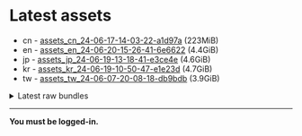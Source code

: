 # Latest assets
- cn - [assets_cn_24-06-17-14-03-22-a1d97a](https://github.com/ArknightsAssets/NewAssets/actions/runs/9593963726/artifacts/1619793246) (223MiB)
- en - [assets_en_24-06-20-15-26-41-6e6622](https://github.com/ArknightsAssets/NewAssets/actions/runs/9612674722/artifacts/1624549541) (4.4GiB)
- jp - [assets_jp_24-06-19-13-18-41-e3ce4e](https://github.com/ArknightsAssets/NewAssets/actions/runs/9607061516/artifacts/1623220757) (4.6GiB)
- kr - [assets_kr_24-06-19-10-50-47-e1e23d](https://github.com/ArknightsAssets/NewAssets/actions/runs/9607061516/artifacts/1623253141) (4.7GiB)
- tw - [assets_tw_24-06-07-20-08-18-db9bdb](https://github.com/ArknightsAssets/NewAssets/actions/runs/9492751284/artifacts/1596370133) (3.9GiB)

<details>
<summary>Latest raw bundles</summary>

- cn - [bundles_cn_24-06-17-14-03-22-a1d97a](https://github.com/ArknightsAssets/NewAssets/actions/runs/9593963726/artifacts/1619793446) (68MiB)
- en - [bundles_en_24-06-20-15-26-41-6e6622](https://github.com/ArknightsAssets/NewAssets/actions/runs/9612674722/artifacts/1624552495) (1.7GiB)
- jp - [bundles_jp_24-06-19-13-18-41-e3ce4e](https://github.com/ArknightsAssets/NewAssets/actions/runs/9607061516/artifacts/1623221639) (976MiB)
- kr - [bundles_kr_24-06-19-10-50-47-e1e23d](https://github.com/ArknightsAssets/NewAssets/actions/runs/9607061516/artifacts/1623255026) (1.7GiB)
- tw - [bundles_tw_24-06-07-20-08-18-db9bdb](https://github.com/ArknightsAssets/NewAssets/actions/runs/9492751284/artifacts/1596371053) (979MiB)

</details>

---

**You must be logged-in.**
